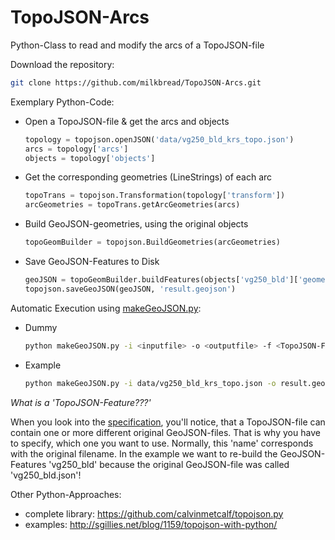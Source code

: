 TopoJSON-Arcs
=============

Python-Class to read and modify the arcs of a TopoJSON-file

Download the repository:

```sh
git clone https://github.com/milkbread/TopoJSON-Arcs.git
```

Exemplary Python-Code:

* Open a TopoJSON-file & get the arcs and objects

	```Python
	topology = topojson.openJSON('data/vg250_bld_krs_topo.json')
	arcs = topology['arcs']
	objects = topology['objects']
	```
* Get the corresponding geometries (LineStrings) of each arc

	```Python
	topoTrans = topojson.Transformation(topology['transform'])
	arcGeometries = topoTrans.getArcGeometries(arcs)
	```

* Build GeoJSON-geometries, using the original objects

	```Python
	topoGeomBuilder = topojson.BuildGeometries(arcGeometries)
	```

* Save GeoJSON-Features to Disk

	```Python
	geoJSON = topoGeomBuilder.buildFeatures(objects['vg250_bld']['geometries'])
	topojson.saveGeoJSON(geoJSON, 'result.geojson')
	```

Automatic Execution using [makeGeoJSON.py](makeGeoJSON.py):

* Dummy

	```sh
	python makeGeoJSON.py -i <inputfile> -o <outputfile> -f <TopoJSON-Feature>
	```

* Example

	```sh
	python makeGeoJSON.py -i data/vg250_bld_krs_topo.json -o result.geojson -f 'vg250_bld'
	```

*What is a 'TopoJSON-Feature???'*

When you look into the [specification](https://github.com/topojson/topojson-specification/blob/master/README.md), you'll notice, that a TopoJSON-file can contain one or more different original GeoJSON-files.
That is why you have to specify, which one you want to use. Normally, this 'name' corresponds with the original filename.
In the example we want to re-build the GeoJSON-Features 'vg250_bld' because the original GeoJSON-file was called 'vg250_bld.json'!

Other Python-Approaches:

* complete library: https://github.com/calvinmetcalf/topojson.py
* examples: http://sgillies.net/blog/1159/topojson-with-python/

